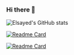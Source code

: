 ### Hi there 👋


![Elsayed's GitHub stats](https://github-readme-stats.vercel.app/api?username=Elsayed93&show_icons=true&theme=radical)

[![Readme Card](https://github-readme-stats.vercel.app/api/pin/?username=Elsayed93&repo=pos-app)](https://github.com/Elsayed93/github-readme-stats)

[![Readme Card](https://github-readme-stats.vercel.app/api/pin/?username=Elsayed93&repo=kalbonyan-almarsos)](https://github.com/Elsayed93/github-readme-stats)
<!--
**Elsayed93/Elsayed93** is a ✨ _special_ ✨ repository because its `README.md` (this file) appears on your GitHub profile.

Here are some ideas to get you started:

- 🔭 I’m currently working on ...
- 🌱 I’m currently learning ...
- 👯 I’m looking to collaborate on ...
- 🤔 I’m looking for help with ...
- 💬 Ask me about ...
- 📫 How to reach me: ...
- 😄 Pronouns: ...
- ⚡ Fun fact: ...
-->
